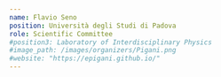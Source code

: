 ```yaml
---
name: Flavio Seno
position: Università degli Studi di Padova
role: Scientific Committee
#position3: Laboratory of Interdisciplinary Physics
#image_path: /images/organizers/Pigani.png
#website: "https://epigani.github.io/"
---
```

